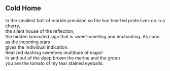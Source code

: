 Cold Home
---------
In the smallest bolt of marble precision so the lion hearted pride lives on in a cherry,  
the silent house of the reflection,  
the hidden laminated sign that is sweet-smelling and enchanting. As soon as the incoming stars  
gives the individual indication.  
Realized dashing sweetnes multitude of maps!  
In and out of the deep brown the marine and the green  
you are the tomato of my tear stained eyeballs.  
